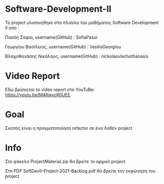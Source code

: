 # Software-Development-II

Το project υλοποιήθηκε στα πλαίσια του μαθήματος Software Development II απο : 

Πασόη Σοφία,           username(GitHub) : SofiaPasoi

Γεωργίου Βασίλειος,    username(GitHub) : VasilisGeorgiou

Βλαχοθανάσης Νικόλαος, username(GitHub) : nickolasvlachothanasis

# Video Report
Εδώ βρίσκεται το video report στο YouTuBe: https://youtu.be/M4KwxcR0UEE


# Goal

Σκοπός είναι η πραγματοποίηση refactor σε ένα δοθέν project

# Info

Στο φάκελο ProjectMaterial.zip θα βρείτε το αρχικό project

Στπ PDF SoftDevII-Project-2021-Backlog.pdf θα βρείτε την εκφώνηση του project



